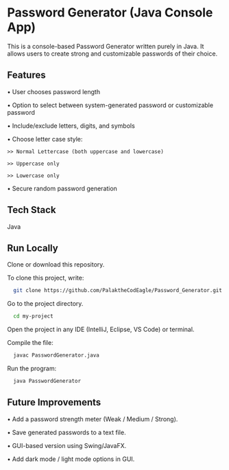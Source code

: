 
# Password Generator (Java Console App)

This is a console-based Password Generator written purely in Java.
It allows users to create strong and customizable passwords of their choice.
## Features

• User chooses password length

• Option to select between system-generated password or customizable password

• Include/exclude letters, digits, and symbols

• Choose letter case style:

    >> Normal Lettercase (both uppercase and lowercase)

    >> Uppercase only

    >> Lowercase only


• Secure random password generation


## Tech Stack

Java


## Run Locally

Clone or download this repository.

To clone this project, write:

```bash
  git clone https://github.com/PalaktheCodEagle/Password_Generator.git
```

Go to the project directory.

```bash
  cd my-project
```

Open the project in any IDE (IntelliJ, Eclipse, VS Code) or terminal.

Compile the file:

```bash
  javac PasswordGenerator.java
```

Run the program:

```bash
  java PasswordGenerator
```


## Future Improvements

• Add a password strength meter (Weak / Medium / Strong).

• Save generated passwords to a text file.

• GUI-based version using Swing/JavaFX.

• Add dark mode / light mode options in GUI.
